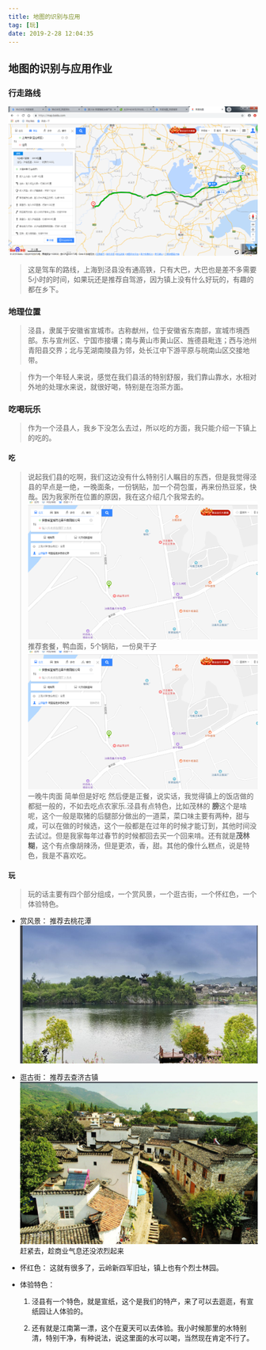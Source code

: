 ```yaml
---
title: 地图的识别与应用
tag: [玩]
date: 2019-2-28 12:04:35
---
```


## 地图的识别与应用作业

### 行走路线
![路线](../pic/map/1.png)

 > 这是驾车的路线，上海到泾县没有通高铁，只有大巴，大巴也是差不多需要5小时的时间，如果玩还是推荐自驾游，因为镇上没有什么好玩的，有趣的都在乡下。

### 地理位置

> 泾县，隶属于安徽省宣城市。古称猷州，位于安徽省东南部，宣城市境西部。东与宣州区、宁国市接壤；南与黄山市黄山区、旌德县毗连；西与池州青阳县交界；北与芜湖南陵县为邻，处长江中下游平原与皖南山区交接地带。

> 作为一个年轻人来说，感觉在我们县活的特别舒服，我们靠山靠水，水相对外地的处理水来说，就很好喝，特别是在泡茶方面。

### 吃喝玩乐

> 作为一个泾县人，我乡下没怎么去过，所以吃的方面，我只能介绍一下镇上的吃的。

#### 吃
> 说起我们县的吃啊，我们这边没有什么特别引人瞩目的东西，但是我觉得泾县的早点是一绝，一晚面条，一份锅贴，加一个荷包蛋，再来份热豆浆，快哉。因为我家所在位置的原因，我在这介绍几个我常去的。
![孙记鸭血粉丝面](../pic/map/2.png)推荐套餐，鸭血面，5个锅贴，一份臭干子
![205面馆](../pic/map/3.png)一晚牛肉面
简单但是好吃
> 然后便是正餐，说实话，我觉得镇上的饭店做的都挺一般的，不如去吃点农家乐.泾县有点特色，比如茂林的 **膀**这个是啥呢，这个一般是取猪的后腿部分做出的一道菜，菜口味主要有两种，甜与咸，可以在做的时候选，这个一般都是在过年的时候才能订到，其他时间没去试过。但是我家每年过春节的时候都回去买一个回来啃。还有就是**茂林糊**，这个有点像胡辣汤，但是更浓，香，甜。其他的像什么糕点，说是特色，我是不喜欢吃。

#### 玩
> 玩的话主要有四个部分组成，一个赏风景，一个逛古街，一个怀红色，一个体验特色。

- 赏风景：
推荐去桃花潭![](../pic/map/4.png)

- 逛古街：
推荐去查济古镇![](../pic/map//5.png)
赶紧去，趁商业气息还没浓烈起来

- 怀红色：
这就有很多了，云岭新四军旧址，镇上也有个烈士林园。

- 体验特色：
    1. 泾县有一个特色，就是宣纸，这个是我们的特产，来了可以去逛逛，有宣纸园让人体验的。
    
    2. 还有就是江南第一漂，这个在夏天可以去体验。我小时候那里的水特别清，特别干净，有种说法，说这里面的水可以喝，当然现在肯定不行了。